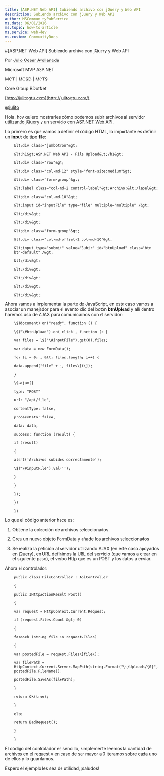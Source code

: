 ```yaml
---
title: [ASP.NET Web API] Subiendo archivo con jQuery y Web API
description: Subiendo archivo con jQuery y Web API
author: MSCommunityPubService
ms.date: 06/01/2016
ms.topic: how-to-article
ms.service: web-dev
ms.custom: CommunityDocs
---
```








#[ASP.NET Web API] Subiendo archivo con jQuery y Web API

Por [Julio Cesar
Avellaneda](http://mvp.microsoft.com/en-us/MVP/Julio%20Cesar%20Avellaneda-4038198)

Microsoft MVP ASP.NET

MCT | MCSD | MCTS

Core Group BDotNet

[http://julitogtu.com](http://julitogtu.com/)

[@julito](https://twitter.com/julitogtu)

Hola, hoy quiero mostrarles cómo podemos subir archivos al servidor
utilizando jQuery y un servicio con [ASP.NET Web
API](http://julitogtu.com/category/asp-net-web-api/).

Lo primero es que vamos a definir el código HTML, lo importante es
definir un **input** de tipo **file**:

```
    &lt;div class="jumbotron"&gt;

    &lt;h1&gt;ASP.NET Web API - File Upload&lt;/h1&gt;

    &lt;div class="row"&gt;

    &lt;div class="col-md-12" style="font-size:medium"&gt;

    &lt;div class="form-group"&gt;

    &lt;label class="col-md-2 control-label"&gt;Archivo:&lt;/label&gt;

    &lt;div class="col-md-10"&gt;

    &lt;input id="inputFile" type="file" multiple="multiple" /&gt;

    &lt;/div&gt;

    &lt;/div&gt;

    &lt;div class="form-group"&gt;

    &lt;div class="col-md-offset-2 col-md-10"&gt;

    &lt;input type="submit" value="Subir" id="btnUpload" class="btn
    btn-default" /&gt;

    &lt;/div&gt;

    &lt;/div&gt;

    &lt;/div&gt;

    &lt;/div&gt;

    &lt;/div&gt;
```

Ahora vamos a implementar la parte de JavaScript, en este caso vamos a
asociar un manejador para el evento clic del botón **btnUpload** y allí
dentro haremos uso de AJAX para comunicarnos con el servidor:

```
    \$(document).on("ready", function () {

    \$("\#btnUpload").on('click', function () {

    var files = \$("\#inputFile").get(0).files;

    var data = new FormData();

    for (i = 0; i &lt; files.length; i++) {

    data.append("file" + i, files\[i\]);

    }

    \$.ajax({

    type: "POST",

    url: "/api/file",

    contentType: false,

    processData: false,

    data: data,

    success: function (result) {

    if (result)

    {

    alert('Archivos subidos correctamente');

    \$("\#inputFile").val('');

    }

    }

    });

    })

    })
```

Lo que el código anterior hace es:

1.  Obtiene la colección de archivos seleccionados.

2.  Crea un nuevo objeto FormData y añade los archivos seleccionados

3.  Se realiza la petición al servidor utilizando AJAX (en este caso
    apoyados en [jQuery](http://julitogtu.com/category/jquery/)), en URL
    definimos la URL del servicio (que vamos a crear en el siguiente
    paso), el verbo Http que es un POST y los datos a enviar.

Ahora el controlador:

```
    public class FileController : ApiController

    {

    public IHttpActionResult Post()

    {

    var request = HttpContext.Current.Request;

    if (request.Files.Count &gt; 0)

    {

    foreach (string file in request.Files)

    {

    var postedFile = request.Files\[file\];

    var filePath =
    HttpContext.Current.Server.MapPath(string.Format("\~/Uploads/{0}",
    postedFile.FileName));

    postedFile.SaveAs(filePath);

    }

    return Ok(true);

    }

    else

    return BadRequest();

    }

    }
```

El código del controlador es sencillo, simplemente leemos la cantidad de
archivos en el request y en caso de ser mayor a 0 iteramos sobre cada
uno de ellos y lo guardamos.

Espero el ejemplo les sea de utilidad, ¡saludos!


